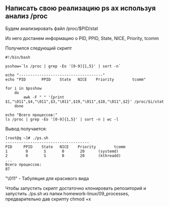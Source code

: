 ## Написать свою реализацию ps ax используя анализ /proc

Будем анализировать файл /proc/$PID/stat

Из него достанем информацию о PID, PPID, State, NICE, Priority, tcomm

Получился следующий скрипт

```
#!/bin/bash

psshow=`ls /proc | grep -Eo '[0-9]{1,5}' | sort -n`

echo "-------------------------------------"
echo "PID       PPID    State   NICE    Priority        tcomm"

for i in $psshow
    do
        awk -F " " '{print $1,"\011",$4,"\011",$3,"\011",$19,"\011",$18,"\011",$2}' /proc/$i/stat
    done

echo "Всего процессов:"
ls /proc | grep -Eo '[0-9]{1,5}' | sort -n | wc -l
```

Вывод получается:
```
[root@q ~]# ./ps.sh 
-------------------------------------
PID     PPID    State   NICE    Priority        tcomm
1        0       S       0       20      (systemd)
2        0       S       0       20      (kthreadd)
...
Всего процессов:
87
```

"\011" - Табуляция для красивого вида

Чтобы запустить скрипт достаточно клонировать репозиторий и запустить ./ps.sh из папки homework-linux/09_processes, предварительно дав скрипту chmod +x